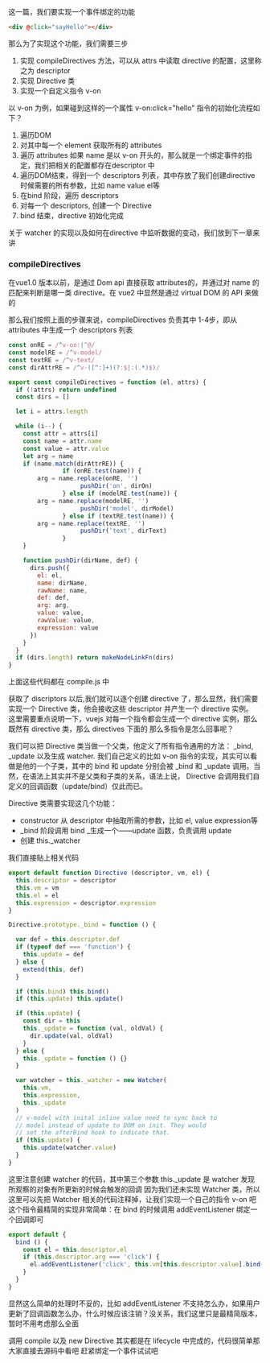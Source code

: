 这一篇，我们要实现一个事件绑定的功能

```html
<div @click="sayHello"></div>
```
那么为了实现这个功能，我们需要三步
1. 实现 compileDirectives 方法，可以从 attrs 中读取 directive 的配置，这里称之为 descriptor
2. 实现 Directive 类
3. 实现一个自定义指令 v-on

以 v-on 为例，如果碰到这样的一个属性 v-on:click="hello" 指令的初始化流程如下？
1. 遍历DOM
2. 对其中每一个 element 获取所有的 attributes
3. 遍历 attributes 如果 name 是以 v-on 开头的，那么就是一个绑定事件的指定，我们把相关的配置都存在descriptor 中
4. 遍历DOM结束，得到一个 descriptors 列表，其中存放了我们创建directive 时候需要的所有参数，比如 name value el等
5. 在bind 阶段，遍历 descriptors
6. 对每一个 descriptors, 创建一个 Directive
7. bind 结束，directive 初始化完成

关于 watcher 的实现以及如何在directive 中监听数据的变动，我们放到下一章来讲

### compileDirectives
在vue1.0 版本以前，是通过 Dom api 直接获取 attributes的，并通过对 name 的匹配来判断是哪一类 directive。在 vue2 中显然是通过
virtual DOM 的 API 来做的

那么我们按照上面的步骤来说，compileDirectives 负责其中 1-4步，即从 attributes 中生成一个 descriptors 列表

```javascript
const onRE = /^v-on:|^@/
const modelRE = /^v-model/
const textRE = /^v-text/
const dirAttrRE = /^v-([^:]+)(?:$|:(.*)$)/

export const compileDirectives = function (el, attrs) {
  if (!attrs) return undefined
  const dirs = []

  let i = attrs.length

  while (i--) {
    const attr = attrs[i]
    const name = attr.name
    const value = attr.value
    let arg = name
    if (name.match(dirAttrRE)) {
               if (onRE.test(name)) {
        arg = name.replace(onRE, '')
                    pushDir('on', dirOn)
               } else if (modelRE.test(name)) {
        arg = name.replace(modelRE, '')
                    pushDir('model', dirModel)
               } else if (textRE.test(name)) {
        arg = name.replace(textRE, '')
                    pushDir('text', dirText)
               }
    }

    function pushDir(dirName, def) {
      dirs.push({
        el: el,
        name: dirName,
        rawName: name,
        def: def,
        arg: arg,
        value: value,
        rawValue: value,
        expression: value
      })
    }
  }
  if (dirs.length) return makeNodeLinkFn(dirs)
}
```

上面这些代码都在 compile.js 中

获取了 discriptors 以后,我们就可以逐个创建 directive 了，那么显然，我们需要实现一个 Directive 类，他会接收这些
descriptor 并产生一个 directive 实例。
这里需要重点说明一下，vuejs 对每一个指令都会生成一个 directive 实例，那么既然有 directive 类，那么 directives 下面的
那么多指令是怎么回事呢？

我们可以把 Directive 类当做一个父类，他定义了所有指令通用的方法： _bind, _update 以及生成 watcher. 我们自己定义的比如 v-on
指令的实现，其实可以看做是他的一个子类，其中的 bind 和 update 分别会被 _bind 和 _update 调用。当然，在语法上其实并不是父类和子类的关系，语法上说，
Directive 会调用我们自定义的回调函数（update/bind）仅此而已。

Directive 类需要实现这几个功能：
* constructor 从 descriptor 中抽取所需的参数，比如 el, value expression等
* _bind 阶段调用 bind
  _生成一个——update 函数，负责调用 update
* 创建 this._watcher

我们直接贴上相关代码
```javascript
export default function Directive (descriptor, vm, el) {
  this.descriptor = descriptor
  this.vm = vm
  this.el = el
  this.expression = descriptor.expression
}

Directive.prototype._bind = function () {

  var def = this.descriptor.def
  if (typeof def === 'function') {
    this.update = def
  } else {
    extend(this, def)
  }

  if (this.bind) this.bind()
  if (this.update) this.update()

  if (this.update) {
    const dir = this
    this._update = function (val, oldVal) {
      dir.update(val, oldVal)
    }
  } else {
    this._update = function () {}
  }

  var watcher = this._watcher = new Watcher(
    this.vm,
    this.expression,
    this._update
  )
  // v-model with inital inline value need to sync back to
  // model instead of update to DOM on init. They would
  // set the afterBind hook to indicate that.
  if (this.update) {
    this.update(watcher.value)
  }   
}
```

这里注意创建 watcher 的代码，其中第三个参数 this._update 是 watcher 发现所观察的对象有所更新的时候会触发的回调
因为我们还未实现 Watcher 类，所以这里可以先把 Watcher 相关的代码注释掉，让我们实现一个自己的指令 v-on 吧
这个指令最精简的实现非常简单：在 bind  的时候调用 addEventListener 绑定一个回调即可
```javascript
export default {
  bind () {
    const el = this.descriptor.el
    if (this.descriptor.arg === 'click') {
      el.addEventListener('click', this.vm[this.descriptor.value].bind(this.vm))
    }
  }
}
```
显然这么简单的处理时不妥的，比如 addEventListener 不支持怎么办，如果用户更新了回调函数怎么办，什么时候应该注销？没关系，我们这里只是最精简版本，
暂时不用考虑那么全面

调用 compile 以及 new Directive 其实都是在 lifecycle 中完成的，代码很简单那大家直接去源码中看吧
赶紧绑定一个事件试试吧

